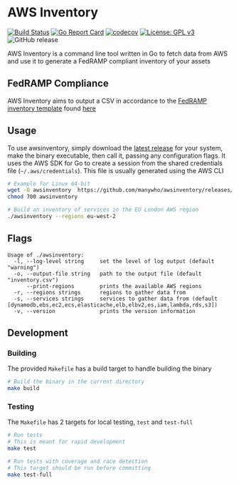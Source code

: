 # AWS Inventory

[![Build Status](https://travis-ci.org/manywho/awsinventory.svg?branch=master)](https://travis-ci.org/manywho/awsinventory)
[![Go Report Card](https://goreportcard.com/badge/github.com/manywho/awsinventory)](https://goreportcard.com/report/github.com/manywho/awsinventory)
[![codecov](https://codecov.io/gh/manywho/awsinventory/branch/master/graph/badge.svg)](https://codecov.io/gh/manywho/awsinventory)
[![License: GPL v3](https://img.shields.io/badge/License-GPLv3-blue.svg)](https://www.gnu.org/licenses/gpl-3.0)
![GitHub release](https://img.shields.io/github/release/manywho/awsinventory.svg)

AWS Inventory is a command line tool written in Go to fetch data from AWS and use it to generate a FedRAMP compliant inventory of your assets

## FedRAMP Compliance
AWS Inventory aims to output a CSV in accordance to the [FedRAMP inventory template](https://www.fedramp.gov/assets/resources/templates/SSP-A13-FedRAMP-Integrated-Inventory-Workbook-Template.xlsx) found [here](https://www.fedramp.gov/templates/)

## Usage

To use awsinventory, simply download the [latest release](https://github.com/manywho/awsinventory/releases/latest) for your system, make the binary executable, then call it, passing any configuration flags. It uses the AWS SDK for Go to create a session from the shared credentials file (`~/.aws/credentials`). This file is usually generated using the AWS CLI

```sh
# Example for Linux 64-bit
wget -O awsinventory  https://github.com/manywho/awsinventory/releases/download/$VERSION/awsinventory-$VERSION-linux-amd64
chmod 700 awsinventory

# Build an inventory of services in the EU London AWS region
./awsinventory --regions eu-west-2
```

## Flags

```
Usage of ./awsinventory:
  -l, --log-level string     set the level of log output (default "warning")
  -o, --output-file string   path to the output file (default "inventory.csv")
      --print-regions        prints the available AWS regions
  -r, --regions strings      regions to gather data from
  -s, --services strings     services to gather data from (default [dynamodb,ebs,ec2,ecs,elasticache,elb,elbv2,es,iam,lambda,rds,s3])
  -v, --version              prints the version information
```

## Development

### Building
The provided `Makefile` has a build target to handle building the binary

```sh
# Build the binary in the current directory
make build
```

### Testing
The `Makefile` has 2 targets for local testing, `test` and `test-full`

```sh
# Run tests
# This is meant for rapid development
make test

# Run tests with coverage and race detection
# This target should be run before committing
make test-full
```
